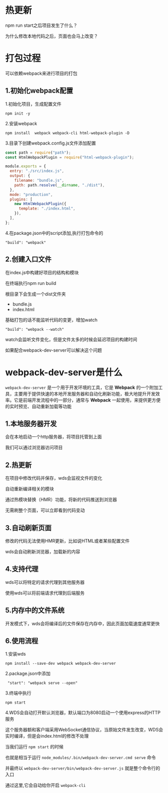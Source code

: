 # 热更新

npm run start之后项目发生了什么？

为什么修改本地代码之后，页面也会马上改变？





# 打包过程

可以依赖webpack来进行项目的打包



## 1.初始化webpack配置

1.初始化项目，生成配置文件

```
npm init -y
```

2.安装webpack

```
npm install  webpack webpack-cli html-webpack-plugin -D
```

3.目录下创建webpack.config.js文件添加配置

```js
const path = require("path");
const HtmlWebpackPlugin = require("html-webpack-plugin");

module.exports = {
  entry: "./src/index.js",
  output: {
    filename: "bundle.js",
    path: path.resolve(__dirname, "./dist"),
  },
  mode: "production",
  plugins: [
    new HtmlWebpackPlugin({
      template: "./index.html",
    }),
  ],
};

```



4.在package.json中的script添加,执行打包命令的

```
"build": "webpack"
```







## 2.创建入口文件

在index.js中构建好项目的结构和模块

在终端执行npm run build



根目录下会生成一个dist文件夹

* bundle.js
* index.html





基础打包的话不能监听代码的变更，增加watch

```
"build": "webpack --watch"
```

watch会监听文件变化，但是文件太多的时候会延迟项目的构建时间



如果配合webpack-dev-server可以解决这个问题





# webpack-dev-server是什么

`webpack-dev-server` 是一个用于开发环境的工具，它是 **Webpack** 的一个附加工具，主要用于提供快速的本地开发服务器和自动化刷新功能，极大地提升开发效率。它是前端开发流程中的一部分，通常与 **Webpack** 一起使用，来提供更方便的实时预览、自动重新加载等功能



## 1.本地服务器开发

会在本地启动一个http服务器，将项目托管到上面

我们可以通过浏览器访问项目



## 2.热更新

在项目中修改代码并保存，wds会监视文件的变化

自动重新编译相关的模块

通过热模块替换（HMR）功能，将新的代码推送到浏览器

无需刷整个页面，可以立即看到代码变动



## 3.自动刷新页面

修改的代码无法使用HMR更新，比如说HTML或者某些配置文件

wds会自动刷新浏览器，加载新的内容



## 4.支持代理

wds可以将特定的请求代理到其他服务器

使用wds可以将前端请求代理到后端服务



## 5.内存中的文件系统

开发模式下，wds会将编译后的文件保存在内存中，因此页面加载速度通常更快







## 6.使用流程

1.安装wds

```
npm install --save-dev webpack webpack-dev-server
```



2.package.json中添加

```
 "start": "webpack serve --open"
```



3.终端中执行

```
npm start
```



4.WDS会自动打开默认浏览器，默认端口为8080启动一个使用express的HTTP服务

这个服务器额和客户端采用WebSocket通信协议，当原始文件发生改变，WDS会实时编译，但是会index.html的修改不处理



当我们运行 `npm start` 的时候

也就是相当于运行 `node_modules/.bin/webpack-dev-server.cmd serve` 命令

并最终以 `webpack-dev-server/bin/webpack-dev-server.js` 就是整个命令行的入口

通过这里,它会自动给你开启 `webpack-cli`



































